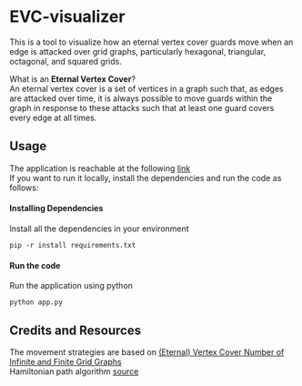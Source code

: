 # EVC-visualizer
<p>
This is a tool to visualize how an eternal vertex cover guards move when an edge is attacked over grid graphs, particularly hexagonal, triangular, octagonal, and squared grids.
</p> 
<p> 
What is an <b>Eternal Vertex Cover</b>? </br>
An eternal vertex cover is a set of vertices in a graph such that,
as edges are attacked over time, it is always possible to move
guards within the graph in response to these attacks such that
at least one guard covers every edge at all times.
</p> 

## Usage
The application is reachable at the following [link](http://evc-visualizer.di.uniroma1.it/) </br>
If you want to run it locally, install the dependencies and run the code as follows:
#### Installing Dependencies
Install all the dependencies in your environment
``` 
pip -r install requirements.txt
```

#### Run the code
Run the application using python
``` 
python app.py
```

## Credits and Resources
The movement strategies are based on [(Eternal) Vertex Cover Number of Infinite and Finite Grid Graphs](https://doi.org/10.48550/arXiv.2209.05102) </br>
Hamiltonian path algorithm [source](https://gist.github.com/mikkelam/ab7966e7ab1c441f947b)
